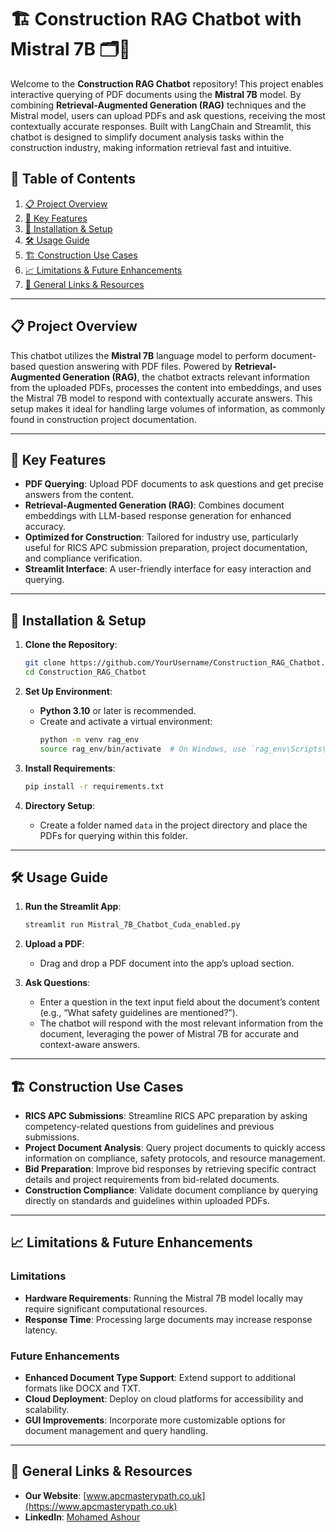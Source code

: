# 🏗️ Construction RAG Chatbot with Mistral 7B 🗂️💬

Welcome to the **Construction RAG Chatbot** repository! This project enables interactive querying of PDF documents using the **Mistral 7B** model. By combining **Retrieval-Augmented Generation (RAG)** techniques and the Mistral model, users can upload PDFs and ask questions, receiving the most contextually accurate responses. Built with LangChain and Streamlit, this chatbot is designed to simplify document analysis tasks within the construction industry, making information retrieval fast and intuitive.

## 📑 Table of Contents
1. [📋 Project Overview](#project-overview)
2. [🚀 Key Features](#key-features)
3. [🔧 Installation & Setup](#installation--setup)
4. [🛠️ Usage Guide](#usage-guide)
5. [🏗️ Construction Use Cases](#construction-use-cases)
6. [📈 Limitations & Future Enhancements](#limitations--future-enhancements)
7. [🔗 General Links & Resources](#general-links--resources)

---

## 📋 Project Overview

This chatbot utilizes the **Mistral 7B** language model to perform document-based question answering with PDF files. Powered by **Retrieval-Augmented Generation (RAG)**, the chatbot extracts relevant information from the uploaded PDFs, processes the content into embeddings, and uses the Mistral 7B model to respond with contextually accurate answers. This setup makes it ideal for handling large volumes of information, as commonly found in construction project documentation.

---

## 🚀 Key Features

- **PDF Querying**: Upload PDF documents to ask questions and get precise answers from the content.
- **Retrieval-Augmented Generation (RAG)**: Combines document embeddings with LLM-based response generation for enhanced accuracy.
- **Optimized for Construction**: Tailored for industry use, particularly useful for RICS APC submission preparation, project documentation, and compliance verification.
- **Streamlit Interface**: A user-friendly interface for easy interaction and querying.
  
---

## 🔧 Installation & Setup

1. **Clone the Repository**:
   ```bash
   git clone https://github.com/YourUsername/Construction_RAG_Chatbot.git
   cd Construction_RAG_Chatbot
   ```

2. **Set Up Environment**:
   - **Python 3.10** or later is recommended.
   - Create and activate a virtual environment:
     ```bash
     python -m venv rag_env
     source rag_env/bin/activate  # On Windows, use `rag_env\Scripts\activate`
     ```

3. **Install Requirements**:
   ```bash
   pip install -r requirements.txt
   ```

4. **Directory Setup**:
   - Create a folder named `data` in the project directory and place the PDFs for querying within this folder.

---

## 🛠️ Usage Guide

1. **Run the Streamlit App**:
   ```bash
   streamlit run Mistral_7B_Chatbot_Cuda_enabled.py
   ```

2. **Upload a PDF**:
   - Drag and drop a PDF document into the app’s upload section.

3. **Ask Questions**:
   - Enter a question in the text input field about the document’s content (e.g., “What safety guidelines are mentioned?”).
   - The chatbot will respond with the most relevant information from the document, leveraging the power of Mistral 7B for accurate and context-aware answers.

---

## 🏗️ Construction Use Cases

- **RICS APC Submissions**: Streamline RICS APC preparation by asking competency-related questions from guidelines and previous submissions.
- **Project Document Analysis**: Query project documents to quickly access information on compliance, safety protocols, and resource management.
- **Bid Preparation**: Improve bid responses by retrieving specific contract details and project requirements from bid-related documents.
- **Construction Compliance**: Validate document compliance by querying directly on standards and guidelines within uploaded PDFs.

---

## 📈 Limitations & Future Enhancements

### Limitations
- **Hardware Requirements**: Running the Mistral 7B model locally may require significant computational resources.
- **Response Time**: Processing large documents may increase response latency.

### Future Enhancements
- **Enhanced Document Type Support**: Extend support to additional formats like DOCX and TXT.
- **Cloud Deployment**: Deploy on cloud platforms for accessibility and scalability.
- **GUI Improvements**: Incorporate more customizable options for document management and query handling.

---

## 🔗 General Links & Resources

- **Our Website**: [www.apcmasterypath.co.uk](https://www.apcmasterypath.co.uk)
- **LinkedIn**: [Mohamed Ashour](https://www.linkedin.com/in/mohamed-ashour-0727/)
